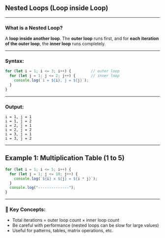 ## Nested Loops (Loop inside Loop)

---

### What is a Nested Loop?

A **loop inside another loop**.
The **outer loop** runs first, and for **each iteration of the outer loop**, the **inner loop** runs completely.

---

### Syntax:

```js
for (let i = 1; i <= 3; i++) {         // outer loop
  for (let j = 1; j <= 2; j++) {       // inner loop
    console.log(`i = ${i}, j = ${j}`);
  }
}
```

---

### Output:

```
i = 1, j = 1  
i = 1, j = 2  
i = 2, j = 1  
i = 2, j = 2  
i = 3, j = 1  
i = 3, j = 2  
```

---

## Example 1: Multiplication Table (1 to 5)

```js
for (let i = 1; i <= 5; i++) {
  for (let j = 1; j <= 10; j++) {
    console.log(`${i} x ${j} = ${i * j}`);
  }
  console.log("--------------");
}
```
---

### 🧠 Key Concepts:

* Total iterations = outer loop count × inner loop count
* Be careful with performance (nested loops can be slow for large values)
* Useful for patterns, tables, matrix operations, etc.

